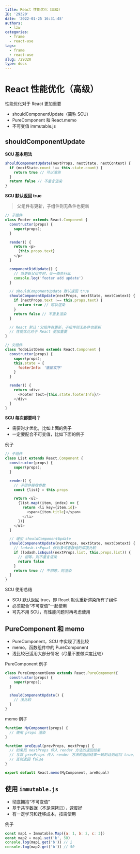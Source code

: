 ```yaml
---
title: React 性能优化（高级）
ID: '29320'
date: '2022-01-25 16:31:48'
authors:
  - lzw
categories:
  - frame
  - react-use
tags:
  - frame
  - react-use
slug: /29320
type: docs
---
```


# React 性能优化（高级）

性能优化对于 React 更加重要

- shouldComponentUpdate（简称 SCU）
- PureComponent 和 React.memo
- 不可变值 immutable.js

## shouldComponentUpdate

**SCU 基本用法**

```js
shouldComponentUpdate(nextProps, nextState, nextContext) {
  if (nextState.count !== this.state.count) {
    return true // 可以渲染
  }
  return false // 不重复渲染
}
```

**SCU 默认返回 true** 

> 父组件有更新，子组件则无条件也更新

```js
// 子组件
class Footer extends React.Component {
  constructor(props) {
    super(props);
  }

  render() {
    return <p>
      {this.props.text}
    </p>
  }

  componentDidUpdate() {
    // 当更新父组件时，会一直执行此
    console.log('footer add update')
  }

  // shouldComponentUpdate 默认返回 true
  shouldComponentUpdate(nextProps, nextState, nextContext) {
    if (nextProps.text !== this.props.text) {
      return true // 可以渲染
    }
    return false // 不重复渲染
  }

  // React 默认：父组件有更新，子组件则无条件也更新
  // 性能优化对于 React 更加重要
}

// 父组件
class TodoListDemo extends React.Component {
  constructor(props) {
    super(props);  
    this.state = {      
      footerInfo: '底部文字'
    }
  }

  render() {
    return <div>      
      <Footer text={this.state.footerInfo}/>
    </div>
  }
}
```

**SCU 每次都要吗？**

- 需要时才优化，比如上面的例子
- 一定要配合不可变值，比如下面的例子

例子

```js
// 子组件
class List extends React.Component {
  constructor(props) {
    super(props);
  }

  render() {
    // 子组件接收参数
    const {list} = this.props

    return <ul>
      {list.map((item, index) => {
        return <li key={item.id}>
          <span>{item.title}</span>
        </li>
      })}
    </ul>
  }

  // 增加 shouldComponentUpdate
  shouldComponentUpdate(nextProps, nextState, nextContext) {
    // lodash.isEqual 做对象或者数组的深度比较
    if (lodash.isEqual(nextProps.list, this.props.list)) {
      // 相等，则不重复渲染
      return false
    }
    return true // 不相等，则渲染
  }
}
```

SCU 使用总结

- SCU 默认返回 true，即 React 默认重新渲染所有子组件
- 必须配合“不可变值”一起使用
- 可先不用 SCU，有性能问题时再考虑使用

## PureComponent 和 memo

- PureComponent，SCU 中实现了浅比较
- memo，函数组件中的 PureComponent
- 浅比较已适用大部分情况（尽量不要做深度比较）

PureComponent 例子

```js
class PureComponentDemo extends React.PureComponent{
  constructor(props) {
    super(props);
  }

  shouldComponentUpdate() {
    // 浅比较
  }
}
```

memo 例子

```js
function MyComponent(props) {
  // 使用 props 渲染
}

function areEqual(prevProps, nextProps) {
  // 如果把 nextProps 传入 render 方法的返回结果
  // 与将 prevProps 传入 render 方法的返回结果一致的话则返回 true，
  // 否则返回 false
}

export default React.memo(MyComponent, areEqual)
```

## 使用 `immutable.js`

- 彻底拥抱“不可变值”
- 基于共享数据（不是深拷贝），速度好
- 有一定学习和迁移成本，按需使用

例子

```js
const map1 = Immutable.Map({a: 1, b: 2, c: 3})
const map2 = map1.set('b', 50)
console.log(map1.get('b')) // 2
console.log(map2.get('b')) // 50
```
